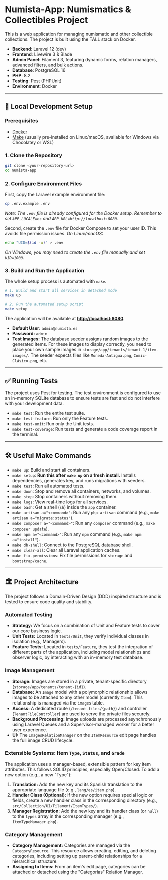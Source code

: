 # Numista-App: Numismatics & Collectibles Project

This is a web application for managing numismatic and other collectible collections. The project is built using the TALL stack on Docker.

- **Backend**: Laravel 12 (dev)
- **Frontend**: Livewire 3 & Blade
- **Admin Panel**: Filament 3, featuring dynamic forms, relation managers, advanced filters, and bulk actions.
- **Database**: PostgreSQL 16
- **PHP**: 8.2
- **Testing**: Pest (PHPUnit)
- **Environment**: Docker

---

## 🚀 Local Development Setup

### Prerequisites

- [Docker](https://www.docker.com/products/docker-desktop)
- [Make](https://www.gnu.org/software/make/) (usually pre-installed on Linux/macOS, available for Windows via Chocolatey or WSL)

### 1. Clone the Repository

```bash
git clone <your-repository-url>
cd numista-app
```

### 2. Configure Environment Files

First, copy the Laravel example environment file:
```bash
cp .env.example .env
```
*Note: The `.env` file is already configured for the Docker setup. Remember to set `APP_LOCALE=es` and `APP_URL=http://localhost:8080`.*

Second, create the `.env` file for Docker Compose to set your user ID. This avoids file permission issues.
*On Linux/macOS:*
```bash
echo "UID=$(id -u)" > .env
```
*On Windows, you may need to create the `.env` file manually and set `UID=1000`.*


### 3. Build and Run the Application

The whole setup process is automated with `make`.

```bash
# 1. Build and start all services in detached mode
make up

# 2. Run the automated setup script
make setup
```

The application will be available at **[http://localhost:8080](http://localhost:8080)**.

- **Default User:** `admin@numista.es`
- **Password:** `admin`
- **Test Images:** The database seeder assigns random images to the generated items. For these images to display correctly, you need to place your own sample images in `storage/app/tenants/tenant-1/item-images/`. The seeder expects files like `Moneda-Antigua.png`, `Cómic-Clásico.png`, etc.

---

## ✅ Running Tests

The project uses Pest for testing. The test environment is configured to use an in-memory SQLite database to ensure tests are fast and do not interfere with your development data.

- `make test`: Run the entire test suite.
- `make test-feature`: Run only the Feature tests.
- `make test-unit`: Run only the Unit tests.
- `make test-coverage`: Run tests and generate a code coverage report in the terminal.

---

## 🛠️ Useful Make Commands

- `make up`: Build and start all containers.
- `make setup`: **Run this after `make up` on a fresh install.** Installs dependencies, generates key, and runs migrations with seeders.
- `make test`: Run all automated tests.
- `make down`: Stop and remove all containers, networks, and volumes.
- `make stop`: Stop containers without removing them.
- `make logs`: View real-time logs for all services.
- `make bash`: Get a shell (`sh`) inside the `app` container.
- `make artisan a="<command>"`: Run any `php artisan` command (e.g., `make artisan a="migrate:status"`).
- `make composer a="<command>"`: Run any `composer` command (e.g., `make composer update`).
- `make npm a="<command>"`: Run any `npm` command (e.g., `make npm a="install"`).
- `make db-shell`: Connect to the PostgreSQL database shell.
- `make clear-all`: Clear all Laravel application caches.
- `make fix-permissions`: Fix file permissions for `storage` and `bootstrap/cache`.

---

## 🏛️ Project Architecture

The project follows a Domain-Driven Design (DDD) inspired structure and is tested to ensure code quality and stability.

### Automated Testing

- **Strategy:** We focus on a combination of Unit and Feature tests to cover our core business logic.
- **Unit Tests:** Located in `tests/Unit`, they verify individual classes in isolation (e.g., Managers).
- **Feature Tests:** Located in `tests/Feature`, they test the integration of different parts of the application, including model relationships and observer logic, by interacting with an in-memory test database.

### Image Management

- **Storage:** Images are stored in a private, tenant-specific directory (`storage/app/tenants/tenant-{id}`).
- **Database:** An `Image` model with a polymorphic relationship allows images to be attached to any other model (currently `Item`). This relationship is managed via the `images` table.
- **Access:** A dedicated route (`/tenant-files/{path}`) and controller (`TenantFileController`) are used to serve the private files securely.
- **Background Processing:** Image uploads are processed asynchronously using Laravel Queues and a Supervisor-managed worker for a better user experience.
- **UI:** The `ImagesRelationManager` on the `ItemResource` edit page handles the full image CRUD lifecycle.

### Extensible Systems: Item `Type`, `Status`, and `Grade`

The application uses a manager-based, extensible pattern for key item attributes. This follows SOLID principles, especially Open/Closed. To add a new option (e.g., a new "Type"):

1.  **Translation:** Add the new key and its Spanish translation to the appropriate language file (e.g., `lang/es/item.php`).
2.  **Handler Class (Optional):** If the new option requires special logic or fields, create a new handler class in the corresponding directory (e.g., `src/Collection/UI/Filament/ItemTypes/`).
3.  **Manager Registration:** Add the new key and its handler class (or `null`) to the `types` array in the corresponding manager (e.g., `ItemTypeManager.php`).

### Category Management

- **Category Management:** Categories are managed via the `CategoryResource`. This resource allows creating, editing, and deleting categories, including setting up parent-child relationships for a hierarchical structure.
- **Assigning to Items:** From an item's edit page, categories can be attached or detached using the "Categorías" Relation Manager.
